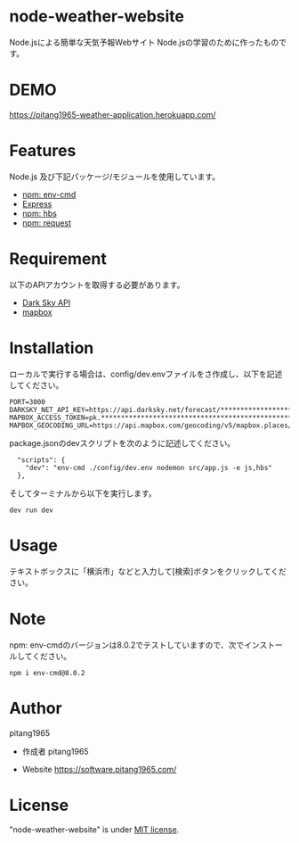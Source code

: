 # node-weather-website
Node.jsによる簡単な天気予報Webサイト
Node.jsの学習のために作ったものです。

# DEMO
https://pitang1965-weather-application.herokuapp.com/

# Features
Node.js 及び下記パッケージ/モジュールを使用しています。
* [npm: env-cmd](https://www.npmjs.com/package/env-cmd)
* [Express](http://expressjs.com/)
* [npm: hbs](https://www.npmjs.com/package/hbs)
* [npm: request](https://www.npmjs.com/package/request)
 
# Requirement
以下のAPIアカウントを取得する必要があります。
* [Dark Sky API](https://darksky.net/dev)
* [mapbox](https://www.mapbox.com/)
 
# Installation
ローカルで実行する場合は、config/dev.envファイルをさ作成し、以下を記述してください。
```
PORT=3000
DARKSKY_NET_API_KEY=https://api.darksky.net/forecast/********************************/
MAPBOX_ACCESS_TOKEN=pk.*******************************************************************.**********************
MAPBOX_GEOCODING_URL=https://api.mapbox.com/geocoding/v5/mapbox.places/
```
package.jsonのdevスクリプトを次のように記述してください。
```
  "scripts": {
    "dev": "env-cmd ./config/dev.env nodemon src/app.js -e js,hbs"
  },
```
そしてターミナルから以下を実行します。 
```
dev run dev
```
 
# Usage
テキストボックスに「横浜市」などと入力して[検索]ボタンをクリックしてください。
 
# Note
npm: env-cmdのバージョンは8.0.2でテストしていますので、次でインストールしてください。
```
npm i env-cmd@8.0.2
```
 
# Author
pitang1965
 
* 作成者
pitang1965

* Website
https://software.pitang1965.com/
 
# License
"node-weather-website" is under [MIT license](https://en.wikipedia.org/wiki/MIT_License).
